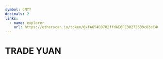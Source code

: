 ```yaml
---
symbol: CNYT
decimals: 2
links:
  - name: explorer
    url: https://etherscan.io/token/0xfA654D0702ffdAE6FE30272639c83eC4Cbfe6D7d
---
```


# TRADE YUAN
